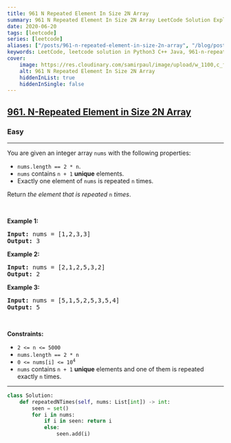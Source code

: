 ```yaml
---
title: 961 N Repeated Element In Size 2N Array
summary: 961 N Repeated Element In Size 2N Array LeetCode Solution Explained
date: 2020-06-20
tags: [leetcode]
series: [leetcode]
aliases: ["/posts/961-n-repeated-element-in-size-2n-array", "/blog/posts/961-n-repeated-element-in-size-2n-array", "/961-n-repeated-element-in-size-2n-array"]
keywords: LeetCode, leetcode solution in Python3 C++ Java, 961-n-repeated-element-in-size-2n-array solution
cover:
    image: https://res.cloudinary.com/samirpaul/image/upload/w_1100,c_fit,co_rgb:FFFFFF,l_text:Arial_70_bold:961 N Repeated Element In Size 2N Array/problem-solving.webp
    alt: 961 N Repeated Element In Size 2N Array
    hiddenInList: true
    hiddenInSingle: false
---
```



<h2><a href="https://leetcode.com/problems/n-repeated-element-in-size-2n-array/">961. N-Repeated Element in Size 2N Array</a></h2><h3>Easy</h3><hr><div><p>You are given an integer array <code>nums</code> with the following properties:</p>

<ul>
	<li><code>nums.length == 2 * n</code>.</li>
	<li><code>nums</code> contains <code>n + 1</code> <strong>unique</strong> elements.</li>
	<li>Exactly one element of <code>nums</code> is repeated <code>n</code> times.</li>
</ul>

<p>Return <em>the element that is repeated </em><code>n</code><em> times</em>.</p>

<p>&nbsp;</p>
<p><strong>Example 1:</strong></p>
<pre><strong>Input:</strong> nums = [1,2,3,3]
<strong>Output:</strong> 3
</pre><p><strong>Example 2:</strong></p>
<pre><strong>Input:</strong> nums = [2,1,2,5,3,2]
<strong>Output:</strong> 2
</pre><p><strong>Example 3:</strong></p>
<pre><strong>Input:</strong> nums = [5,1,5,2,5,3,5,4]
<strong>Output:</strong> 5
</pre>
<p>&nbsp;</p>
<p><strong>Constraints:</strong></p>

<ul>
	<li><code>2 &lt;= n &lt;= 5000</code></li>
	<li><code>nums.length == 2 * n</code></li>
	<li><code>0 &lt;= nums[i] &lt;= 10<sup>4</sup></code></li>
	<li><code>nums</code> contains <code>n + 1</code> <strong>unique</strong> elements and one of them is repeated exactly <code>n</code> times.</li>
</ul>
</div>

---




```python
class Solution:
    def repeatedNTimes(self, nums: List[int]) -> int:
        seen = set()
        for i in nums:
            if i in seen: return i
            else:
                seen.add(i)
                
```
